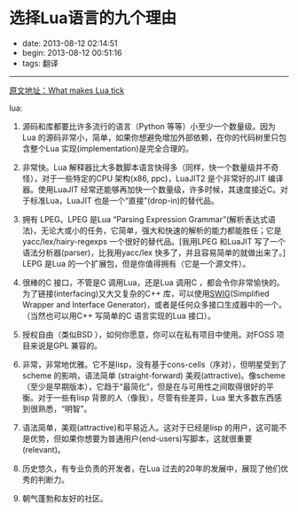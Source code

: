 # 选择Lua语言的九个理由

- date: 2013-08-12 02:14:51
- begin: 2013-08-12 00:51:16
- tags: 翻译

-------------------------

[原文地址：What makes Lua tick](http://lua-users.org/lists/lua-l/2012-04/msg00331.html)

lua:

1. 源码和库都要比许多流行的语言（Python 等等）小至少一个数量级。因为Lua 的源码非常小，简单，如果你想避免增加外部依赖，在你的代码树里只包含整个Lua 实现(implementation)是完全合理的。

2. 非常快。Lua 解释器比大多数脚本语言快得多（同样，快一个数量级并不奇怪），对于一些特定的CPU 架构(x86, ppc)，LuaJIT2 是个非常好的JIT 编译器。使用LuaJIT 经常还能够再加快一个数量级，许多时候，其速度接近C。对于标准Lua，LuaJIT 也是一个“直接”(drop-in)的替代品。

3. 拥有 LPEG。LPEG 是Lua “Parsing Expression Grammar”(解析表达式语法)，无论大或小的任务，它简单，强大和快速的解析的能力都能胜任；它是yacc/lex/hairy-regexps 一个很好的替代品。[我用LPEG 和LuaJIT 写了一个语法分析器(parser)，比我用yacc/lex 快多了，并且容易简单的就做出来了。] LEPG 是Lua 的一个扩展包，但是你值得拥有（它是一个源文件）。

4. 很棒的C 接口，不管是C 调用Lua，还是Lua 调用C ，都会令你非常愉快的。为了链接(interfacing)又大又复杂的C++ 库，可以使用[SWIG](http://www.swig.org/translations/chinese/)(Simplified Wrapper and Interface Generator)，或者是任何众多接口生成器中的一个。（当然也可以用C++ 写简单的C 语言实现的Lua 接口）。

5. 授权自由（类似BSD ），如何你愿意，你可以在私有项目中使用。对FOSS 项目来说是GPL 兼容的。

6. 非常，非常地优雅。它不是lisp，没有基于cons-cells（序对），但明星受到了scheme 的影响，语法简单
(straight-forward) 美观(attractive)。像scheme（至少是早期版本），它趋于“最简化”，但是在与可用性之间取得很好的平衡。对于一些有lisp 背景的人（像我），尽管有些差异，Lua 里大多数东西感到很熟悉，“明智”。

7. 语法简单，美观(attractive)和平易近人。这对于已经是lisp 的用户，这可能不是优势，但如果你想要为普通用户(end-users)写脚本，这就很重要(relevant)。

8. 历史悠久，有专业负责的开发者，在Lua 过去的20年的发展中，展现了他们优秀的判断力。

9. 朝气蓬勃和友好的社区。
